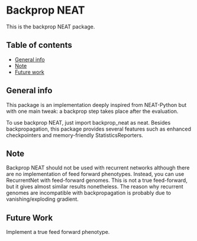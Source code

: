 # Backprop NEAT
This is the backprop NEAT package.

## Table of contents
* [General info](#general-info)
* [Note](#note)
* [Future work](#future-work)

## General info
This package is an implementation deeply inspired from NEAT-Python but with one main tweak: a backprop step takes place after the evaluation.

To use backprop NEAT, just import backprop_neat as neat. Besides backpropagation, this package provides several features such as enhanced checkpointers and memory-friendly StatisticsReporters.


## Note
Backprop NEAT should not be used with recurrent networks although there are no implementation of feed forward phenotypes. Instead, you can use RecurrentNet with feed-forward genomes.
This is not a true feed-forward, but it gives almost similar results nonetheless.
The reason why recurrent genomes are incompatible with backpropagation is probably due to vanishing/exploding gradient.

## Future Work

Implement a true feed forward phenotype.
